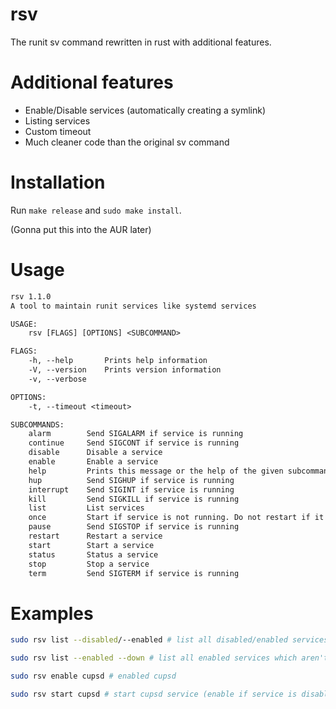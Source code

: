 # rsv
The runit sv command rewritten in rust with additional features.

# Additional features
- Enable/Disable services (automatically creating a symlink)
- Listing services
- Custom timeout
- Much cleaner code than the original sv command

# Installation
Run `make release` and `sudo make install`.<br>

(Gonna put this into the AUR later)

# Usage
```txt
rsv 1.1.0
A tool to maintain runit services like systemd services

USAGE:
    rsv [FLAGS] [OPTIONS] <SUBCOMMAND>

FLAGS:
    -h, --help       Prints help information
    -V, --version    Prints version information
    -v, --verbose

OPTIONS:
    -t, --timeout <timeout>

SUBCOMMANDS:
    alarm        Send SIGALARM if service is running
    continue     Send SIGCONT if service is running
    disable      Disable a service
    enable       Enable a service
    help         Prints this message or the help of the given subcommand(s)
    hup          Send SIGHUP if service is running
    interrupt    Send SIGINT if service is running
    kill         Send SIGKILL if service is running
    list         List services
    once         Start if service is not running. Do not restart if it stops
    pause        Send SIGSTOP if service is running
    restart      Restart a service
    start        Start a service
    status       Status a service
    stop         Stop a service
    term         Send SIGTERM if service is running
```

# Examples
```bash
sudo rsv list --disabled/--enabled # list all disabled/enabled services 
```

```bash
sudo rsv list --enabled --down # list all enabled services which aren't running
```

```bash
sudo rsv enable cupsd # enabled cupsd
```

```bash
sudo rsv start cupsd # start cupsd service (enable if service is disabled)
```
